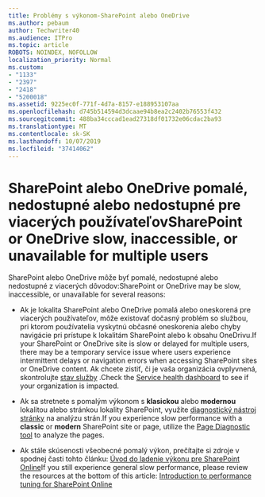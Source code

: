 ```yaml
---
title: Problémy s výkonom-SharePoint alebo OneDrive
ms.author: pebaum
author: Techwriter40
ms.audience: ITPro
ms.topic: article
ROBOTS: NOINDEX, NOFOLLOW
localization_priority: Normal
ms.custom:
- "1133"
- "2397"
- "2418"
- "5200018"
ms.assetid: 9225ec0f-771f-4d7a-8157-e188953107aa
ms.openlocfilehash: d745b514594d3dcaae94b8ea2c2402b76553f432
ms.sourcegitcommit: 488ba34cccad1ead27318df01732e06cdac2ba93
ms.translationtype: MT
ms.contentlocale: sk-SK
ms.lasthandoff: 10/07/2019
ms.locfileid: "37414062"
---
```

# <a name="sharepoint-or-onedrive-slow-inaccessible-or-unavailable-for-multiple-users"></a><span data-ttu-id="eafed-102">SharePoint alebo OneDrive pomalé, nedostupné alebo nedostupné pre viacerých používateľov</span><span class="sxs-lookup"><span data-stu-id="eafed-102">SharePoint or OneDrive slow, inaccessible, or unavailable for multiple users</span></span>

<span data-ttu-id="eafed-103">SharePoint alebo OneDrive môže byť pomalé, nedostupné alebo nedostupné z viacerých dôvodov:</span><span class="sxs-lookup"><span data-stu-id="eafed-103">SharePoint or OneDrive may be slow, inaccessible, or unavailable for several reasons:</span></span>
  
- <span data-ttu-id="eafed-104">Ak je lokalita SharePoint alebo OneDrive pomalá alebo oneskorená pre viacerých používateľov, môže existovať dočasný problém so službou, pri ktorom používatelia vyskytnú občasné oneskorenia alebo chyby navigácie pri prístupe k lokalitám SharePoint alebo k obsahu OneDrivu.</span><span class="sxs-lookup"><span data-stu-id="eafed-104">If your SharePoint or OneDrive site is slow or delayed for multiple users, there may be a temporary service issue where users experience intermittent delays or navigation errors when accessing SharePoint sites or OneDrive content.</span></span> <span data-ttu-id="eafed-105">Ak chcete zistiť, či je vaša organizácia ovplyvnená, skontrolujte [stav služby](https://admin.microsoft.com/AdminPortal/Home#/servicehealth) .</span><span class="sxs-lookup"><span data-stu-id="eafed-105">Check the [Service health dashboard](https://admin.microsoft.com/AdminPortal/Home#/servicehealth) to see if your organization is impacted.</span></span>
  
- <span data-ttu-id="eafed-106">Ak sa stretnete s pomalým výkonom s **klasickou** alebo **modernou** lokalitou alebo stránkou lokality SharePoint, využite [diagnostický nástroj stránky](https://aka.ms/perftool) na analýzu strán.</span><span class="sxs-lookup"><span data-stu-id="eafed-106">If you experience slow performance with a **classic** or **modern** SharePoint site or page, utilize the [Page Diagnostic tool](https://aka.ms/perftool) to analyze the pages.</span></span>
  
- <span data-ttu-id="eafed-107">Ak stále skúsenosti všeobecné pomalý výkon, prečítajte si zdroje v spodnej časti tohto článku: [Úvod do ladenie výkonu pre SharePoint Online](https://go.microsoft.com/fwlink/?linkid=2024334)</span><span class="sxs-lookup"><span data-stu-id="eafed-107">If you still experience general slow performance, please review the resources at the bottom of this article: [Introduction to performance tuning for SharePoint Online](https://go.microsoft.com/fwlink/?linkid=2024334)</span></span>
  